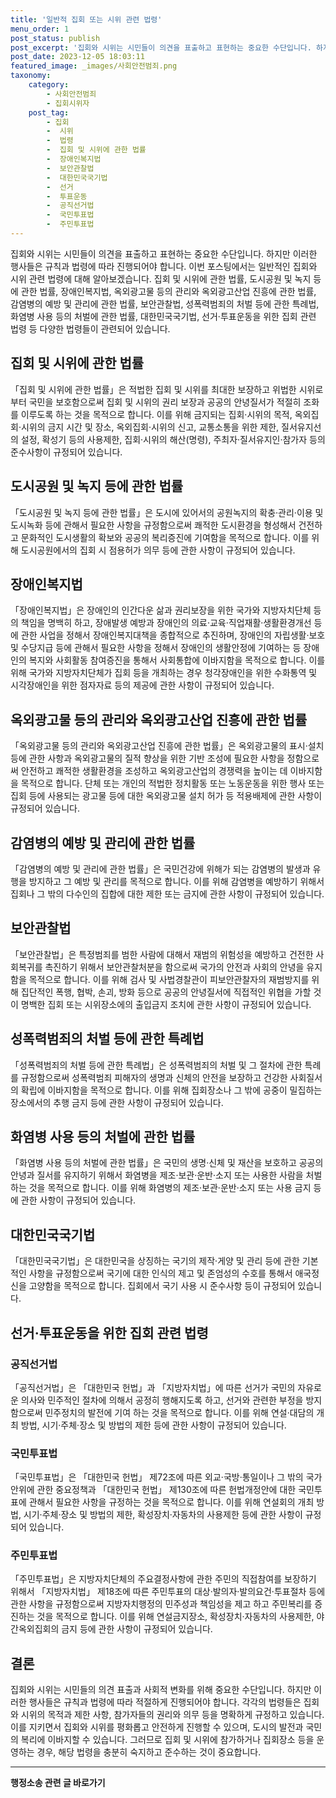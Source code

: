 ```yaml
---
title: '일반적 집회 또는 시위 관련 법령'
menu_order: 1
post_status: publish
post_excerpt: '집회와 시위는 시민들이 의견을 표출하고 표현하는 중요한 수단입니다. 하지만 이러한 행사들은 규칙과 법령에 따라 진행되어야 합니다. 이번 포스팅에서는 일반적인 집회와 시위 관련 법령에 대해 알아보겠습니다. 집회 및 시위에 관한 법률, 도시공원 및 녹지 등에 관한 법률, 장애인복지법, 옥외광고물 등의 관리와 옥외광고산업 진흥에 관한 법률, 감염병의 예방 및 관리에 관한 법률, 보안관찰법, 성폭력범죄의 처벌 등에 관한 특례법, 화염병 사용 등의 처벌에 관한 법률, 대한민국국기법, 선거 투표운동을 위한 집회 관련 법령 등 다양한 법령들이 관련되어 있습니다.'
post_date: 2023-12-05 18:03:11
featured_image: _images/사회안전범죄.png
taxonomy:
    category:
        - 사회안전범죄
        - 집회시위자
    post_tag:
        - 집회
        -  시위
        -  법령
        -  집회 및 시위에 관한 법률
        -  장애인복지법
        -  보안관찰법
        -  대한민국국기법
        -  선거
        -  투표운동
        -  공직선거법
        -  국민투표법
        -  주민투표법
---
```



집회와 시위는 시민들이 의견을 표출하고 표현하는 중요한 수단입니다. 하지만 이러한 행사들은 규칙과 법령에 따라 진행되어야 합니다. 이번 포스팅에서는 일반적인 집회와 시위 관련 법령에 대해 알아보겠습니다. 집회 및 시위에 관한 법률, 도시공원 및 녹지 등에 관한 법률, 장애인복지법, 옥외광고물 등의 관리와 옥외광고산업 진흥에 관한 법률, 감염병의 예방 및 관리에 관한 법률, 보안관찰법, 성폭력범죄의 처벌 등에 관한 특례법, 화염병 사용 등의 처벌에 관한 법률, 대한민국국기법, 선거·투표운동을 위한 집회 관련 법령 등 다양한 법령들이 관련되어 있습니다.

## 집회 및 시위에 관한 법률

「집회 및 시위에 관한 법률」은 적법한 집회 및 시위를 최대한 보장하고 위법한 시위로부터 국민을 보호함으로써 집회 및 시위의 권리 보장과 공공의 안녕질서가 적절히 조화를 이루도록 하는 것을 목적으로 합니다. 이를 위해 금지되는 집회·시위의 목적, 옥외집회·시위의 금지 시간 및 장소, 옥외집회·시위의 신고, 교통소통을 위한 제한, 질서유지선의 설정, 확성기 등의 사용제한, 집회·시위의 해산(명령), 주최자·질서유지인·참가자 등의 준수사항이 규정되어 있습니다.

## 도시공원 및 녹지 등에 관한 법률

「도시공원 및 녹지 등에 관한 법률」은 도시에 있어서의 공원녹지의 확충·관리·이용 및 도시녹화 등에 관해서 필요한 사항을 규정함으로써 쾌적한 도시환경을 형성해서 건전하고 문화적인 도시생활의 확보와 공공의 복리증진에 기여함을 목적으로 합니다. 이를 위해 도시공원에서의 집회 시 점용허가 의무 등에 관한 사항이 규정되어 있습니다.

## 장애인복지법

「장애인복지법」은 장애인의 인간다운 삶과 권리보장을 위한 국가와 지방자치단체 등의 책임을 명백히 하고, 장애발생 예방과 장애인의 의료·교육·직업재활·생활환경개선 등에 관한 사업을 정해서 장애인복지대책을 종합적으로 추진하며, 장애인의 자립생활·보호 및 수당지급 등에 관해서 필요한 사항을 정해서 장애인의 생활안정에 기여하는 등 장애인의 복지와 사회활동 참여증진을 통해서 사회통합에 이바지함을 목적으로 합니다. 이를 위해 국가와 지방자치단체가 집회 등을 개최하는 경우 청각장애인을 위한 수화통역 및 시각장애인을 위한 점자자료 등의 제공에 관한 사항이 규정되어 있습니다.

## 옥외광고물 등의 관리와 옥외광고산업 진흥에 관한 법률

「옥외광고물 등의 관리와 옥외광고산업 진흥에 관한 법률」은 옥외광고물의 표시·설치 등에 관한 사항과 옥외광고물의 질적 향상을 위한 기반 조성에 필요한 사항을 정함으로써 안전하고 쾌적한 생활환경을 조성하고 옥외광고산업의 경쟁력을 높이는 데 이바지함을 목적으로 합니다. 단체 또는 개인의 적법한 정치활동 또는 노동운동을 위한 행사 또는 집회 등에 사용되는 광고물 등에 대한 옥외광고물 설치 허가 등 적용배제에 관한 사항이 규정되어 있습니다.

## 감염병의 예방 및 관리에 관한 법률

「감염병의 예방 및 관리에 관한 법률」은 국민건강에 위해가 되는 감염병의 발생과 유행을 방지하고 그 예방 및 관리를 목적으로 합니다. 이를 위해 감염병을 예방하기 위해서 집회나 그 밖의 다수인의 집합에 대한 제한 또는 금지에 관한 사항이 규정되어 있습니다.

## 보안관찰법

「보안관찰법」은 특정범죄를 범한 사람에 대해서 재범의 위험성을 예방하고 건전한 사회복귀를 촉진하기 위해서 보안관찰처분을 함으로써 국가의 안전과 사회의 안녕을 유지함을 목적으로 합니다. 이를 위해 검사 및 사법경찰관이 피보안관찰자의 재범방지를 위해 집단적인 폭행, 협박, 손괴, 방화 등으로 공공의 안녕질서에 직접적인 위협을 가할 것이 명백한 집회 또는 시위장소에의 출입금지 조치에 관한 사항이 규정되어 있습니다.

## 성폭력범죄의 처벌 등에 관한 특례법

「성폭력범죄의 처벌 등에 관한 특례법」은 성폭력범죄의 처벌 및 그 절차에 관한 특례를 규정함으로써 성폭력범죄 피해자의 생명과 신체의 안전을 보장하고 건강한 사회질서의 확립에 이바지함을 목적으로 합니다. 이를 위해 집회장소나 그 밖에 공중이 밀집하는 장소에서의 추행 금지 등에 관한 사항이 규정되어 있습니다.

## 화염병 사용 등의 처벌에 관한 법률

「화염병 사용 등의 처벌에 관한 법률」은 국민의 생명·신체 및 재산을 보호하고 공공의 안녕과 질서를 유지하기 위해서 화염병을 제조·보관·운반·소지 또는 사용한 사람을 처벌하는 것을 목적으로 합니다. 이를 위해 화염병의 제조·보관·운반·소지 또는 사용 금지 등에 관한 사항이 규정되어 있습니다.

## 대한민국국기법

「대한민국국기법」은 대한민국을 상징하는 국기의 제작·게양 및 관리 등에 관한 기본적인 사항을 규정함으로써 국기에 대한 인식의 제고 및 존엄성의 수호를 통해서 애국정신을 고양함을 목적으로 합니다. 집회에서 국기 사용 시 준수사항 등이 규정되어 있습니다.

## 선거·투표운동을 위한 집회 관련 법령

### 공직선거법

「공직선거법」은 「대한민국 헌법」과 「지방자치법」에 따른 선거가 국민의 자유로운 의사와 민주적인 절차에 의해서 공정히 행해지도록 하고, 선거와 관련한 부정을 방지함으로써 민주정치의 발전에 기여 하는 것을 목적으로 합니다. 이를 위해 연설·대담의 개최 방법, 시기·주체·장소 및 방법의 제한 등에 관한 사항이 규정되어 있습니다.

### 국민투표법

「국민투표법」은 「대한민국 헌법」 제72조에 따른 외교·국방·통일이나 그 밖의 국가안위에 관한 중요정책과 「대한민국 헌법」 제130조에 따른 헌법개정안에 대한 국민투표에 관해서 필요한 사항을 규정하는 것을 목적으로 합니다. 이를 위해 연설회의 개최 방법, 시기·주체·장소 및 방법의 제한, 확성장치·자동차의 사용제한 등에 관한 사항이 규정되어 있습니다.

### 주민투표법

「주민투표법」은 지방자치단체의 주요결정사항에 관한 주민의 직접참여를 보장하기 위해서 「지방자치법」 제18조에 따른 주민투표의 대상·발의자·발의요건·투표절차 등에 관한 사항을 규정함으로써 지방자치행정의 민주성과 책임성을 제고 하고 주민복리를 증진하는 것을 목적으로 합니다. 이를 위해 연설금지장소, 확성장치·자동차의 사용제한, 야간옥외집회의 금지 등에 관한 사항이 규정되어 있습니다.

## 결론

집회와 시위는 시민들의 의견 표출과 사회적 변화를 위해 중요한 수단입니다. 하지만 이러한 행사들은 규칙과 법령에 따라 적절하게 진행되어야 합니다. 각각의 법령들은 집회와 시위의 목적과 제한 사항, 참가자들의 권리와 의무 등을 명확하게 규정하고 있습니다. 이를 지키면서 집회와 시위를 평화롭고 안전하게 진행할 수 있으며, 도시의 발전과 국민의 복리에 이바지할 수 있습니다. 그러므로 집회 및 시위에 참가하거나 집회장소 등을 운영하는 경우, 해당 법령을 충분히 숙지하고 준수하는 것이 중요합니다.
<!-- wp:separator -->
<hr class="wp-block-separator has-alpha-channel-opacity"/>
<!-- /wp:separator -->

<!-- wp:group {"backgroundColor":"base","layout":{"type":"constrained"}} -->
<div class="wp-block-group has-base-background-color has-background"><!-- wp:paragraph {"align":"center","fontSize":"medium"} -->
<p class="has-text-align-center has-large-font-size"><strong>행정소송 관련 글 바로가기</strong></p>
<!-- /wp:paragraph -->


<!-- wp:latest-posts
{"categories":[{"id":15714,"count":19,"description":"","link":"https://uknowlaw.com/category/%ed%96%89%ec%a0%95%ec%86%8c%ec%86%a1/","name":"행정소송","slug":"행정소송","taxonomy":"category","parent":0,"meta":[],"_links":{"self":[{"href":"https://uknowlaw.com/wp-json/wp/v2/categories/15714"}],"collection":[{"href":"https://uknowlaw.com/wp-json/wp/v2/categories"}],"about":[{"href":"https://uknowlaw.com/wp-json/wp/v2/taxonomies/category"}],"wp:post_type":[{"href":"https://uknowlaw.com/wp-json/wp/v2/posts?categories=15714"}],"curies":[{"name":"wp","href":"https://api.w.org/{rel}","templated":true}]}}],"postsToShow":100,"excerptLength":28,"postLayout":"grid","columns":2,"featuredImageAlign":"left","featuredImageSizeSlug":"large","fontSize":"small"} /--></div>
<!-- /wp:group -->